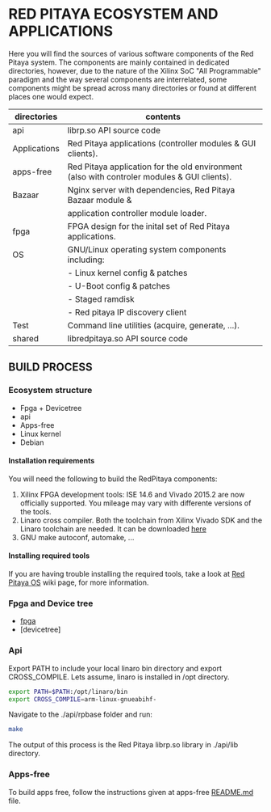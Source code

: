 # RED PITAYA ECOSYSTEM AND APPLICATIONS 

Here you will find the sources of various software components of the
Red Pitaya system. The components are mainly contained in dedicated
directories, however, due to the nature of the Xilinx SoC "All 
Programmable" paradigm and the way several components are interrelated,
some components might be spread across many directories or found at
different places one would expect.


| directories  | contents
|--------------|----------------------------------------------------------------
| api          | librp.so API source code
| Applications | Red Pitaya applications (controller modules & GUI clients).
| apps-free    | Red Pitaya application for the old environment (also with controler modules & GUI clients).
| Bazaar       | Nginx server with dependencies, Red Pitaya Bazaar module &
|              | application controller module loader.
| fpga         | FPGA design for the inital set of Red Pitaya applications.
| OS           | GNU/Linux operating system components including:
|              | - Linux kernel config & patches
|              | - U-Boot config & patches
|              | - Staged ramdisk
|              | - Red pitaya IP discovery client
| Test         | Command line utilities (acquire, generate, ...).
| shared       | libredpitaya.so API source code

## BUILD PROCESS ##

### Ecosystem structure ###
- Fpga + Devicetree
- api
- Apps-free
- Linux kernel
- Debian

#### Installation requirements ####

You will need the following to build the RedPitaya components:

1. Xilinx FPGA development tools: ISE 14.6 and Vivado 2015.2 are now officially supported. You mileage may vary with differente versions of the tools.
2. Linaro cross compiler. Both the toolchain from Xilinx Vivado SDK and the Linaro toolchain are needed.
It can be downloaded [here](https://releases.linaro.org/14.11/components/toolchain/binaries/arm-linux-gnueabihf/gcc-linaro-4.9-2014.11-x86_)
3. GNU make autoconf, automake, ...

#### Installing required tools ####
If you are having trouble installing the required tools, take a look at [Red Pitaya OS](http://wiki.redpitaya.com/index.php?title=Red_Pitaya_OS) wiki page, for more information.

### Fpga and Device tree ###
- [fpga](fpga/README.md)
- [devicetree]

### Api ###

Export PATH to include your local linaro bin directory and export CROSS_COMPILE. Lets assume, linaro is installed in /opt directory.
```bash
export PATH=$PATH:/opt/linaro/bin
export CROSS_COMPILE=arm-linux-gnueabihf-
```

Navigate to the ./api/rpbase folder and run:
```bash
make
```

The output of this process is the Red Pitaya librp.so library in ./api/lib directory.

### Apps-free ###

To build apps free, follow the instructions given at apps-free [README.md](apps-free/README.md) file.
